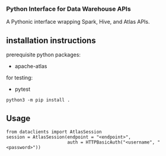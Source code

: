 ### Python Interface for Data Warehouse APIs ###

A Pythonic interface wrapping Spark, Hive, and Atlas APIs.


## installation instructions ##

prerequisite python packages:
 - apache-atlas

for testing:
 - pytest


```
python3 -m pip install .
```

## Usage ##

```
from dataclients import AtlasSession
session = AtlasSession(endpoint = "<endpoint>", 
                       auth = HTTPBasicAuth("<username", "<password>")) 

```
